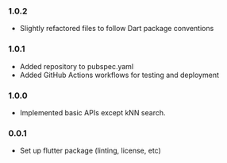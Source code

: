 ### 1.0.2
* Slightly refactored files to follow Dart package conventions
### 1.0.1
* Added repository to pubspec.yaml
* Added GitHub Actions workflows for testing and deployment

### 1.0.0
* Implemented basic APIs except kNN search.

### 0.0.1
* Set up flutter package (linting, license, etc)
